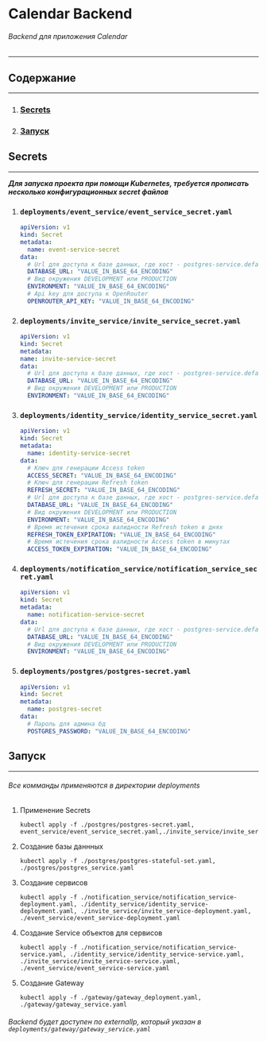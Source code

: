 # Calendar Backend

###### Backend для приложения Calendar

---

## Содержание

---

1. ### [Secrets](#secrets)
2. ### [Запуск](#запуск)

## Secrets

---

**_Для запуска проекта при помощи Kubernetes, требуется прописать несколько конфигурационных secret файлов_**

1. ### ```deployments/event_service/event_service_secret.yaml```
    ```yaml
    apiVersion: v1
    kind: Secret
    metadata:
      name: event-service-secret
    data:
      # Url для доступа к базе данных, где хост - postgres-service.default.svc.cluster.local
      DATABASE_URL: "VALUE_IN_BASE_64_ENCODING"
      # Вид окружения DEVELOPMENT или PRODUCTION
      ENVIRONMENT: "VALUE_IN_BASE_64_ENCODING"
      # Api key для доступа к OpenRouter
      OPENROUTER_API_KEY: "VALUE_IN_BASE_64_ENCODING"
    ```
2. ### ```deployments/invite_service/invite_service_secret.yaml```
    ```yaml
   apiVersion: v1
   kind: Secret
   metadata:
    name: invite-service-secret
   data:
      # Url для доступа к базе данных, где хост - postgres-service.default.svc.cluster.local
      DATABASE_URL: "VALUE_IN_BASE_64_ENCODING"
      # Вид окружения DEVELOPMENT или PRODUCTION
      ENVIRONMENT: "VALUE_IN_BASE_64_ENCODING"
    ```
3. ### ```deployments/identity_service/identity_service_secret.yaml```
   ```yaml
   apiVersion: v1
   kind: Secret
   metadata:
     name: identity-service-secret
   data:
     # Ключ для генерации Access token
     ACCESS_SECRET: "VALUE_IN_BASE_64_ENCODING"
     # Ключ для генерации Refresh token
     REFRESH_SECRET: "VALUE_IN_BASE_64_ENCODING"
     # Url для доступа к базе данных, где хост - postgres-service.default.svc.cluster.local
     DATABASE_URL: "VALUE_IN_BASE_64_ENCODING"
     # Вид окружения DEVELOPMENT или PRODUCTION
     ENVIRONMENT: "VALUE_IN_BASE_64_ENCODING"
     # Время истечения срока валидности Refresh token в днях
     REFRESH_TOKEN_EXPIRATION: "VALUE_IN_BASE_64_ENCODING"
     # Время истечения срока валидности Access token в минутах
     ACCESS_TOKEN_EXPIRATION: "VALUE_IN_BASE_64_ENCODING"
   ```
4. ### ```deployments/notification_service/notification_service_secret.yaml```
   ```yaml
   apiVersion: v1
   kind: Secret
   metadata:
     name: notification-service-secret
   data:
     # Url для доступа к базе данных, где хост - postgres-service.default.svc.cluster.local
     DATABASE_URL: "VALUE_IN_BASE_64_ENCODING"
     # Вид окружения DEVELOPMENT или PRODUCTION
     ENVIRONMENT: "VALUE_IN_BASE_64_ENCODING"
   ```
5. ### ```deployments/postgres/postgres-secret.yaml```
   ```yaml
   apiVersion: v1
   kind: Secret
   metadata:
     name: postgres-secret
   data:
     # Пароль для админа бд
     POSTGRES_PASSWORD: "VALUE_IN_BASE_64_ENCODING"
   ```
## Запуск

---

###### Все комманды применяются в директории deployments

1. Применение Secrets
   ```shell
   kubectl apply -f ./postgres/postgres-secret.yaml, event_service/event_service_secret.yaml,./invite_service/invite_service_secret.yaml,./identity_service/identity_service_secret.yaml,./notification_service/notification_service_secret.yaml
   ```
2. Создание базы даннных
   ```shell
   kubectl apply -f ./postgres/postgres-stateful-set.yaml, ./postgres/postgres_service.yaml
   ```
3. Создание сервисов
   ```shell
   kubectl apply -f ./notification_service/notification_service-deployment.yaml, ./identity_service/identity_service-deployment.yaml, ./invite_service/invite_service-deployment.yaml, ./event_service/event_service-deployment.yaml
   ```
4. Создание Service объектов для сервисов
   ```shell
   kubectl apply -f ./notification_service/notification_service-service.yaml, ./identity_service/identity_service-service.yaml, ./invite_service/invite_service-service.yaml, ./event_service/event_service-service.yaml
   ```
5. Создание Gateway
   ```shell
   kubectl apply -f ./gateway/gateway_deployment.yaml, ./gateway/gateway_service.yaml
   ```

###### Backend будет доступен по externalIp, который указан в ```deployments/gateway/gateway_service.yaml```
